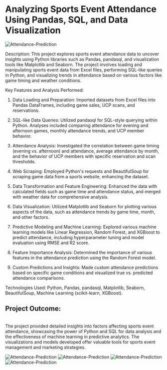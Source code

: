 # Analyzing Sports Event Attendance Using Pandas, SQL, and Data Visualization

![Attendance-Prediction](https://drive.google.com/uc?export=view&id=14dOnGJ-Ol-gmDPVP38tbrcM0z77Wqsv7)

Description:
This project explores sports event attendance data to uncover insights using Python libraries such as Pandas, pandasql, and visualization tools like Matplotlib and Seaborn. The project involves loading and manipulating sports event data from Excel files, performing SQL-like queries in Python, and visualizing trends in attendance based on various factors like game timing and weather conditions.

Key Features and Analysis Performed:

1. Data Loading and Preparation:
Imported datasets from Excel files into Pandas DataFrames, including game sales, UCP scans, and reservations.

2. SQL-like Data Queries:
Utilized pandasql for SQL-style querying within Python. Analyses included comparing attendance for evening and afternoon games, monthly attendance trends, and UCP member behavior.

3. Attendance Analysis:
Investigated the correlation between game timing (evening vs. afternoon) and attendance, average attendance by month, and the behavior of UCP members with specific reservation and scan thresholds.

4. Web Scraping:
Employed Python's requests and BeautifulSoup for scraping game data from a sports website, enhancing the dataset.

5. Data Transformation and Feature Engineering:
Enhanced the data with calculated fields such as game time and attendance status, and merged with weather data for comprehensive analysis.

6. Data Visualization:
Utilized Matplotlib and Seaborn for plotting various aspects of the data, such as attendance trends by game time, month, and other factors.

7. Predictive Modeling and Machine Learning:
Explored various machine learning models like Linear Regression, Random Forest, and XGBoost to predict attendance, including hyperparameter tuning and model evaluation using RMSE and R2 score.

8. Feature Importance Analysis:
Determined the importance of various features in the attendance prediction using the Random Forest model.

9. Custom Predictions and Insights:
Made custom attendance predictions based on specific game conditions and visualized true vs. predicted attendance comparisons.

Technologies Used: Python, Pandas, pandasql, Matplotlib, Seaborn, BeautifulSoup, Machine Learning (scikit-learn, XGBoost).

## Project Outcome:
<br>The project provided detailed insights into factors affecting sports event attendance, showcasing the power of Python and SQL for data analysis and the effectiveness of machine learning in predictive analytics. The visualizations and models developed offer valuable tools for sports event management and marketing strategies.<br>

![Attendance-Prediction](https://drive.google.com/uc?export=view&id=1-yugeXs7ZgWTz5KdYK3fPhJH440kYeBL)
![Attendance-Prediction](https://drive.google.com/uc?export=view&id=1DTzbS-U0y1NtZcvriLIfU7G80teEeKj8)
![Attendance-Prediction](https://drive.google.com/uc?export=view&id=1DAQWZIBH4CD-VG0VPeXvPnoI9YwZ0NWx)
![Attendance-Prediction](https://drive.google.com/uc?export=view&id=1E7zC-uM_xdorxP_n5Th2ZrtsxYL_ojG8)
